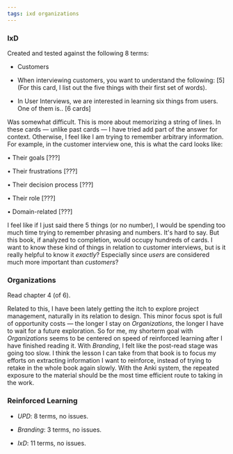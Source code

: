 ```yaml
---
tags: ixd organizations
---
```


### IxD

Created and tested against the following 8 terms:

* Customers

* When interviewing customers, you want to understand the following: [5] (For this card, I list out the five things with their first set of words).

* In User Interviews, we are interested in learning six things from users. One of them is.. [6 cards]

Was somewhat difficult. This is more about memorizing a string of lines. In these cards — unlike past cards — I have tried add part of the answer for context. Otherwise, I feel like I am trying to remember arbitrary information. For example, in the customer interview one, this is what the card looks like:

• Their goals [???]

• Their frustrations [???]

• Their decision process [???]

• Their role [???]

• Domain-related [???]

I feel like if I just said there 5 things (or no number), I would be spending too much time trying to remember phrasing and numbers. It's hard to say. But this book, if analyzed to completion, would occupy hundreds of cards. I want to know these kind of things in relation to customer interviews, but is it really helpful to know it *exactly*? Especially since *users* are considered much more important than *customers*?  

### Organizations

Read chapter 4 (of 6). 

Related to this, I have been lately getting the itch to explore project management, naturally in its relation to design. This minor focus spot is full of opportunity costs — the longer I stay on *Organizations*, the longer I have to wait for a future exploration. So for me, my shorterm goal with *Organizations* seems to be centered on speed of reinforced learning after I have finished reading it. With *Branding*, I felt like the post-read stage was going too slow. I think the lesson I can take from that book is to focus my efforts on extracting information I want to reinforce, instead of trying to retake in the whole book again slowly. With the Anki system, the repeated exposure to the material should be the most time efficient route to taking in the work.


### Reinforced Learning

* *UPD*: 8 terms, no issues.

* *Branding*: 3 terms, no issues.

* *IxD*: 11 terms, no issues.

